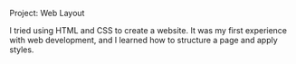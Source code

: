 Project: Web Layout

I tried using HTML and CSS to create a website. It was my first experience with web development, and I learned how to structure a page and apply styles.
